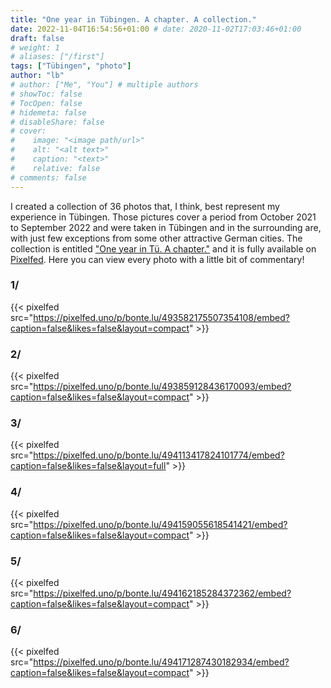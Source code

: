 ```yaml
---
title: "One year in Tübingen. A chapter. A collection."
date: 2022-11-04T16:54:56+01:00 # date: 2020-11-02T17:03:46+01:00
draft: false
# weight: 1
# aliases: ["/first"]
tags: ["Tübingen", "photo"]
author: "lb"
# author: ["Me", "You"] # multiple authors
# showToc: false
# TocOpen: false
# hidemeta: false
# disableShare: false
# cover:
#    image: "<image path/url>"
#    alt: "<alt text>"
#    caption: "<text>"
#    relative: false
# comments: false
---
```


I created a collection of 36 photos that, I think, best represent my experience in Tübingen. Those pictures cover a period from October 2021 to September 2022 and were taken in Tübingen and in the surrounding are, with just few exceptions from some other attractive German cities.
The collection is entitled ["One year in Tü. A chapter."]() and it is fully available on [Pixelfed](https://pixelfed.social/@bonte.lu).
Here you can view every photo with a little bit of commentary!

### 1/



{{< pixelfed src="https://pixelfed.uno/p/bonte.lu/493582175507354108/embed?caption=false&likes=false&layout=compact" >}}

### 2/


{{< pixelfed src="https://pixelfed.uno/p/bonte.lu/493859128436170093/embed?caption=false&likes=false&layout=compact" >}}


### 3/

{{< pixelfed src="https://pixelfed.uno/p/bonte.lu/494113417824101774/embed?caption=false&likes=false&layout=full" >}}

### 4/
{{< pixelfed src="https://pixelfed.uno/p/bonte.lu/494159055618541421/embed?caption=false&likes=false&layout=compact" >}}

### 5/
{{< pixelfed src="https://pixelfed.uno/p/bonte.lu/494162185284372362/embed?caption=false&likes=false&layout=compact" >}}


### 6/

{{< pixelfed src="https://pixelfed.uno/p/bonte.lu/494171287430182934/embed?caption=false&likes=false&layout=compact" >}}
